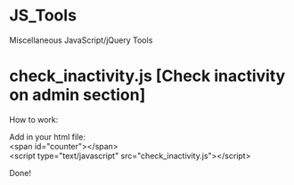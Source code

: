 JS_Tools
========
Miscellaneous JavaScript/jQuery Tools



check_inactivity.js [Check inactivity on admin section]
=======================================================
How to work:

Add in your html file:<br>
&lt;span id="counter"&gt;&lt;/span&gt;<br>
&lt;script type="text/javascript" src="check_inactivity.js"&gt;&lt;/script&gt;<br>

Done!
